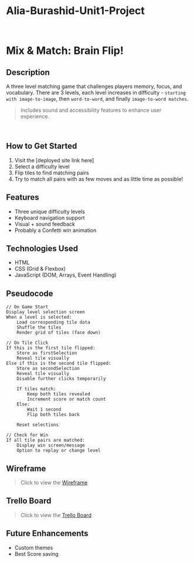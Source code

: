 # Alia-Burashid-Unit1-Project

<br>

# **Mix & Match: Brain Flip!**
## **Description**
A three level matching game that challenges players memory, focus, and vocabulary. There are 3 levels, each level increases in difficulty - `starting with image-to-image`, then `word-to-word`, and finally `image-to-word matches`. 

> Includes sound and accessibility features to enhance user experience.

<br>

## **How to Get Started**
1. Visit the [deployed site link here]
2. Select a difficulty level
3. Flip tiles to find matching pairs
4. Try to match all pairs with as few moves and as little time as possible!

## **Features**
* Three unique difficulty levels
* Keyboard navigation support
* Visual + sound feedback
* Probably a Confetti win animation

## **Technologies Used**
* HTML
* CSS (Grid & Flexbox)
* JavaScript (DOM, Arrays, Event Handling)

## **Pseudocode**
```pseudocode
// On Game Start
Display level selection screen
When a level is selected:
    Load corresponding tile data
    Shuffle the tiles
    Render grid of tiles (face down)

// On Tile Click
If this is the first tile flipped:
    Store as firstSelection
    Reveal tile visually
Else if this is the second tile flipped:
    Store as secondSelection
    Reveal tile visually
    Disable further clicks temporarily

    If tiles match:
        Keep both tiles revealed
        Increment score or match count
    Else:
        Wait 1 second
        Flip both tiles back

    Reset selections

// Check for Win
If all tile pairs are matched:
    Display win screen/message
    Option to replay or change level
```
## **Wireframe**
> Click to view the [Wireframe](https://docs.google.com/document/d/1flJDGPS6NSvPXU3d418SveFGa79aLtH9sT6U-t2QPmo/edit?tab=t.0)

## **Trello Board**
> Click to view the [Trello Board](https://trello.com/invite/b/686f635c34610b048cbc9045/ATTI03b51c6fdbeab0e5167f4c098ef5810405EC98C4/alia-burashed-mix-and-match)
## **Future Enhancements**
* Custom themes
* Best Score saving 

